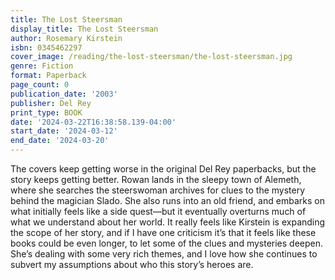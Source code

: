```yaml
---
title: The Lost Steersman
display_title: The Lost Steersman
author: Rosemary Kirstein
isbn: 0345462297
cover_image: /reading/the-lost-steersman/the-lost-steersman.jpg
genre: Fiction
format: Paperback
page_count: 0
publication_date: '2003'
publisher: Del Rey
print_type: BOOK
date: '2024-03-22T16:38:58.139-04:00'
start_date: '2024-03-12'
end_date: '2024-03-20'
---
```


The covers keep getting worse in the original Del Rey paperbacks, but the story keeps getting better. Rowan lands in the sleepy town of Alemeth, where she searches the steerswoman archives for clues to the mystery behind the magician Slado. She also runs into an old friend, and embarks on what initially feels like a side quest—but it eventually overturns much of what we understand about her world. It really feels like Kirstein is expanding the scope of her story, and if I have one criticism it’s that it feels like these books could be even longer, to let some of the clues and mysteries deepen. She’s dealing with some very rich themes, and I love how she continues to subvert my assumptions about who this story’s heroes are.